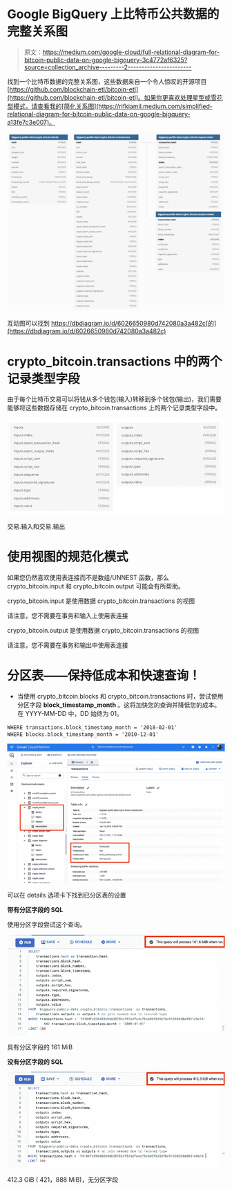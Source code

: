 # Google BigQuery 上比特币公共数据的完整关系图

> 原文：<https://medium.com/google-cloud/full-relational-diagram-for-bitcoin-public-data-on-google-bigquery-3c4772af6325?source=collection_archive---------2----------------------->

找到一个比特币数据的完整关系图，这些数据来自一个令人惊叹的开源项目[https://github.com/blockchain-etl/bitcoin-etl](https://github.com/blockchain-etl/bitcoin-etl)。如果你更喜欢处理星型或雪花型模式，请查看我的[简化关系图](https://rifkiamil.medium.com/simplified-relational-diagram-for-bitcoin-public-data-on-google-bigquery-a13fe7c3e007)。

![](img/6a2ed7e769b07be98bc5cc4ea917a265.png)

互动图可以找到 https://dbdiagram.io/d/6026650980d742080a3a482c[的](https://dbdiagram.io/d/6026650980d742080a3a482c)

# crypto_bitcoin.transactions 中的两个记录类型字段

由于每个比特币交易可以将钱从多个钱包(输入)转移到多个钱包(输出)，我们需要能够将这些数据存储在 crypto_bitcoin.transactions 上的两个记录类型字段中。

![](img/396ada0ebe16721abbe1af03df2b8d23.png)

交易.输入和交易.输出

# **使用视图的规范化模式**

如果您仍然喜欢使用表连接而不是数组/UNNEST 函数，那么 crypto_bitcoin.input 和 crypto_bitcoin.output 可能会有所帮助。

crypto_bitcoin.input 是使用数据 crypto_bitcoin.transactions 的视图

请注意，您不需要在事务和输入上使用表连接

crypto_bitcoin.output 是使用数据 crypto_bitcoin.transactions 的视图

请注意，您不需要在事务和输出中使用表连接

# **分区表——保持低成本和快速查询！**

*   当使用 crypto_bitcoin.blocks 和 crypto_bitcoin.transactions 时，尝试使用分区字段 **block_timestamp_month** 。这将加快您的查询并降低您的成本。在 YYYY-MM-DD 中，DD 始终为 01。

```
WHERE transactions.block_timestamp_month = '2018-02-01'
WHERE blocks.block_timestamp_month = '2010-12-01'
```

![](img/0fd8f7b1aceada58c8d4c71963ca0e0b.png)

可以在 details 选项卡下找到已分区表的设置

**带有分区字段的 SQL**

使用分区字段尝试这个查询。

![](img/6ba5af8bc3b66998c6589e19c86ed9dc.png)

具有分区字段的 161 MiB

**没有分区字段的 SQL**

![](img/291a116420d490b6d19b752a5fd232ec.png)

412.3 GiB ( 421，888 MiB)，无分区字段